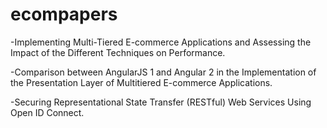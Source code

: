 # ecompapers
-Implementing Multi-Tiered E-commerce Applications and Assessing the Impact of the Different Techniques on Performance.

-Comparison between AngularJS 1 and Angular 2 in the Implementation of the Presentation Layer of Multitiered E-commerce Applications.

-Securing Representational State Transfer (RESTful) Web Services Using Open ID Connect.
